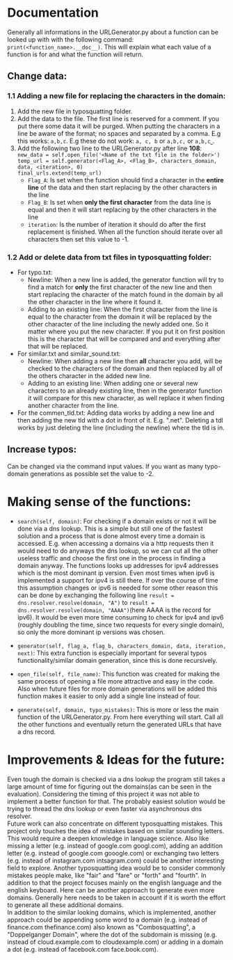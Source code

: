 # Documentation
Generally all informations in the URLGenerator.py about a function can be looked up with with the following command: `print(<function_name>.__doc__)`. This will explain what each value of a function is for and what the function will return.

## Change data:
### 1.1 Adding a new file for replacing the characters in the domain:
1. Add the new file in typosquatting folder.
2. Add the data to the file. The first line is reserved for a comment. If you put there some data it will be purged. When putting the characters in a line be aware of the format; no spaces and separated by a comma. E.g this works: `a,b,c`. E.g these do not work: `a, c, b` or `a,b,c,` or `a,b,c⎵`.
3. Add the following two line to the URLGenerator.py after line **108**:<br />
`new_data = self.open_file('<Name of the txt file in the folder>')`<br />
`temp_url = self.generator(<Flag_A>, <Flag_B>, characters_domain, data, <iteration>, 0)` <br />
`final_urls.extend(temp_url)` 
	* 	`Flag_A`: Is set when the function should find a character in the **entire line** of the data and then start replacing by the other characters in the line 
	*	`Flag_B`: Is set when **only the first character** from the data line is equal and then it will start replacing by the other characters in the line
	* `iteration`: Is the number of iteration it should do after the first replacement is finished. When all the function should iterate over all characters then set this value to -1.

### 1.2 Add or delete data from txt files in typosquatting folder:
* For typo.txt:
	* Newline: When a new line is added, the generator function will try to find a match for **only** the first character of the new line and then start replacing the character of the match found in the domain by all the other character in the line where it found it.
	* Adding to an existing line: When the first character from the line is equal to the character from the domain it will be replaced by the other character of the line including the newly added one. So it matter where you put the new character. If you put it on first position this is the character that will be compared and and everything after that will be replaced.
* For similar.txt and similar_sound.txt:
	* Newline: When adding a new line then **all** character you add, will be checked to the characters of the domain and then replaced by all of the others character in the added new line.
	* Adding to an existing line: When adding one or several new characters to an already existing line, then in the generator function it will compare for this new character, as well replace it when finding another character from the line.
* For the commen_tld.txt: Adding data works by adding a new line and then adding the new tld with a dot in front of it. E.g. ".net". Deleting a tdl works by just deleting the line (including the newline) where the tld is in.

## Increase typos:

Can be changed via the command input values. If you want as many typo-domain generations as possible set the value to -2.


# Making sense of the functions:

* `search(self, domain)`: For checking if a domain exists or not it will be done via a dns lookup. This is a simple but still one of the fastest solution and a process that is done almost every time a domain is accessed. E.g. when accessing a domains via a http requests then it would need to do anyways the dns lookup, so we can cut all the other useless traffic and choose the first one in the process in finding a domain anyway. The functions looks up addresses for ipv4 addresses which is the most dominant ip version. Even most times when ipv6 is implemented a support for ipv4 is still there. If over the course of time this assumption changes or ipv6 is needed for some other reason this can be done by exchanging the following line `result = dns.resolver.resolve(domain, "A")` to `result = dns.resolver.resolve(domain, "AAAA")`(here AAAA is the record for ipv6). It would be even more time consuming to check for ipv4 and ipv6 (roughly doubling the time, since two requests for every single domain), so only the more dominant ip versions was chosen.

* `generator(self, flag_a, flag_b, characters_domain, data, iteration, next)`: This extra function is especially important for several typos functionality/similar domain generation, since this is done recursively.

* `open_file(self, file_name)`: This function was created for making the same process of opening a file more attractive and easy in the code. Also when future files for more domain generations will be added this function makes it easier to only add a single line instead of four.

* `generate(self, domain, typo_mistakes)`: This is more or less the main function of the URLGenerator.py. From here everything will start. Call all the other functions and eventually return the generated URLs that have a dns record.

# Improvements & Ideas for the future: 
Even tough the domain is checked via a dns lookup the program still takes a large amount of time for figuring out the domains(as can be seen in the evaluation). Considering the timing of this project it was not able to implement a better function for that. The probably easiest solution would be trying to thread the dns lookup or even faster via asynchronous dns resolver.<br />
Future work can also concentrate on different typosquatting mistakes. This project only touches the idea of mistakes based on similar sounding letters. This would require a deepen knowledge in language science. Also like missing a letter (e.g. instead of google.com googl.com), adding an addition letter (e.g. instead of google.com gooogle.com) or exchanging two letters (e.g. instead of instagram.com intsagram.com) could be another interesting field to explore. Another typosquatting idea would be to consider commonly mistakes people make, like "fair" and "fare" or "forth" and "fourth". In addition to that the project focuses mainly on the english language and the english keyboard. Here can be another approach to generate even more domains. Generally here needs to be taken in account if it is worth the effort to generate all these additional domains. <br />
In addition to the similar looking domains, which is implemented, another approach could be appending some word to a domain (e.g. instead of finance.com thefinance.com) also known as "Combosquatting", a "Doppelganger Domain", where the dot of the subdomain is missing (e.g. instead of cloud.example.com to cloudexample.com) or adding in a domain a dot (e.g. instead of facebook.com face.book.com).	
